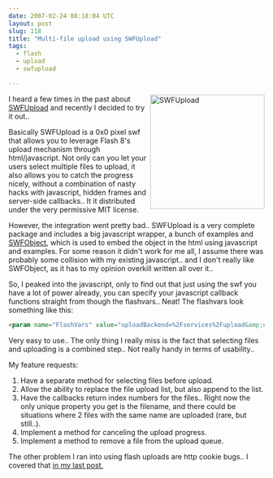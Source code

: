 ```yaml
---
date: 2007-02-24 08:18:04 UTC
layout: post
slug: 118
title: "Multi-file upload using SWFUpload"
tags:
  - flash
  - upload
  - swfupload

---
```

<a href="http://swfupload.mammon.se/"><img src="http://swfupload.mammon.se/images/common/big_logo.png" alt="SWFUpload" style="width: 225px; float: right"/></a>
<p>I heard a few times in the past about <a href="http://swfupload.mammon.se/">SWFUpload</a> and recently I decided to try it out..</p>

<p>Basically SWFUpload is a 0x0 pixel swf that allows you to leverage Flash 8's upload mechanism through html/javascript. Not only can you let your users select multiple files to upload, it also allows you to catch the progress nicely, without a combination of nasty hacks with javascript, hidden frames and server-side callbacks.. It it  distributed under the very permissive MIT license.</p>

<p>However, the integration went pretty bad.. SWFUpload is a very complete package and includes a big javascript wrapper, a bunch of examples and <a href="http://blog.deconcept.com/swfobject/">SWFObject</a>, which is used to embed the object in the html using javascript and examples. For some reason it didn't work for me all, I assume there was probably some collision with  my existing javascript.. and I don't really like SWFObject, as it has to my opinion overkill written all over it..</p>

<p>So, I peaked into the javascript, only to find out that just using the swf you have a lot of power already, you can specify your javascript callback functions straight from though the flashvars.. Neat! The flashvars look something like this: </p>

```html
<param name="FlashVars" value="uploadBackend=%2Fservices%2Fupload&amp;uploadStartCallback=Uploader.onStart&amp;uploadProgressCallback=Uploader.onProgress&amp;uploadCompleteCallback=Uploader.onComplete&amp;uploadCancelCallback=Uploader.onCancel&amp;uploadErrorCallback=Uploader.onError&amp;allowedFiletypes=%2A.gif%3B%2A.jpg%3B%2A.mp3&amp;allowedFilesize=204800&amp;uploadQueueCompleteCallback=Uploader.onQueueComplete" />
```

<p>Very easy to use.. The only thing I really miss is the fact that selecting files and uploading is a combined step..  Not really handy in terms of usability..</p>

<p>My feature requests:</p>

<ol>
  <li>Have a separate method for selecting files before upload.</li>
  <li>Allow the ability to replace the file upload list, but also append to the list.</li>
  <li>Have the callbacks return index numbers for the files.. Right now the only unique property you get is the filename, and there could be situations where 2 files with the same name are uploaded (rare, but still..).</li>
  <li>Implement a method for canceling the upload progress.</li>
  <li>Implement a method to remove a file from the upload queue.</li>
</ol>

<p>The other problem I ran into using flash uploads are http cookie bugs.. I covered that <a href="http://evertpot.com/117">in my last post.</a></p>
